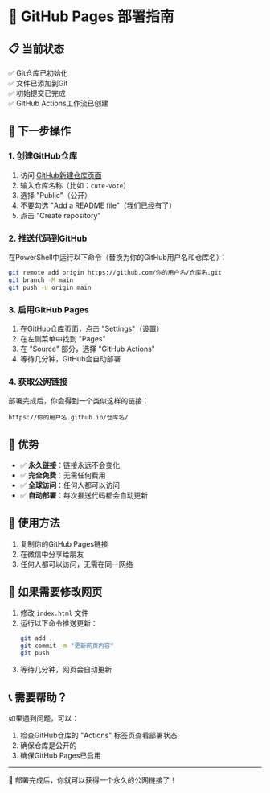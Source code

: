 # 🚀 GitHub Pages 部署指南

## 📋 当前状态

✅ Git仓库已初始化  
✅ 文件已添加到Git  
✅ 初始提交已完成  
✅ GitHub Actions工作流已创建  

## 🎯 下一步操作

### 1. 创建GitHub仓库

1. 访问 [GitHub新建仓库页面](https://github.com/new)
2. 输入仓库名称（比如：`cute-vote`）
3. 选择 "Public"（公开）
4. 不要勾选 "Add a README file"（我们已经有了）
5. 点击 "Create repository"

### 2. 推送代码到GitHub

在PowerShell中运行以下命令（替换为你的GitHub用户名和仓库名）：

```bash
git remote add origin https://github.com/你的用户名/仓库名.git
git branch -M main
git push -u origin main
```

### 3. 启用GitHub Pages

1. 在GitHub仓库页面，点击 "Settings"（设置）
2. 在左侧菜单中找到 "Pages"
3. 在 "Source" 部分，选择 "GitHub Actions"
4. 等待几分钟，GitHub会自动部署

### 4. 获取公网链接

部署完成后，你会得到一个类似这样的链接：
```
https://你的用户名.github.io/仓库名/
```

## 🌟 优势

- ✅ **永久链接**：链接永远不会变化
- ✅ **完全免费**：无需任何费用
- ✅ **全球访问**：任何人都可以访问
- ✅ **自动部署**：每次推送代码都会自动更新

## 📱 使用方法

1. 复制你的GitHub Pages链接
2. 在微信中分享给朋友
3. 任何人都可以访问，无需在同一网络

## 🔧 如果需要修改网页

1. 修改 `index.html` 文件
2. 运行以下命令推送更新：
   ```bash
   git add .
   git commit -m "更新网页内容"
   git push
   ```
3. 等待几分钟，网页会自动更新

## 📞 需要帮助？

如果遇到问题，可以：
1. 检查GitHub仓库的 "Actions" 标签页查看部署状态
2. 确保仓库是公开的
3. 确保GitHub Pages已启用

---

🎉 部署完成后，你就可以获得一个永久的公网链接了！ 